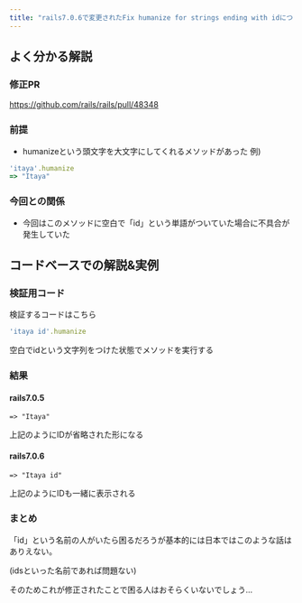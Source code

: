 ```yaml
---
title: "rails7.0.6で変更されたFix humanize for strings ending with idについての解説"
---
```


## よく分かる解説

### 修正PR
https://github.com/rails/rails/pull/48348

### 前提
- humanizeという頭文字を大文字にしてくれるメソッドがあった
例)
```ruby
'itaya'.humanize
=> "Itaya"
```


### 今回との関係
- 今回はこのメソッドに空白で「id」という単語がついていた場合に不具合が発生していた

## コードベースでの解説&実例

### 検証用コード
検証するコードはこちら
```ruby
'itaya id'.humanize
```
空白でidという文字列をつけた状態でメソッドを実行する

### 結果
#### rails7.0.5
```
=> "Itaya"
```
上記のようにIDが省略された形になる

#### rails7.0.6
```
=> "Itaya id"
```
上記のようにIDも一緒に表示される


### まとめ
「id」という名前の人がいたら困るだろうが基本的には日本ではこのような話はありえない。

(idsといった名前であれば問題ない)

そのためこれが修正されたことで困る人はおそらくいないでしょう...